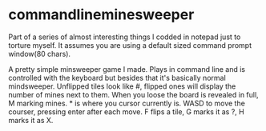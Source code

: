 # commandlineminesweeper
Part of a series of almost interesting things I codded in notepad just to torture myself. It assumes you are using a default sized command prompt window(80 chars).

A pretty simple minsweeper game I made. Plays in command line and is controlled with the keyboard but besides that it's basically normal mindsweeper. Unflipped tiles look like #, flipped ones will display the number of mines next to them. When you loose the board is revealed in full, M marking mines. * is where you cursor currently is. WASD to move the courser, pressing enter after each move. F flips a tile, G marks it as ?, H marks it as X.
